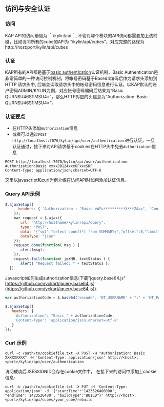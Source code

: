## 访问与安全认证

### 访问
KAP API的访问前缀为 ｀/kylin/api｀, 不管对哪个模块的API访问都需要加上该前缀，比如访问所有的cube的API为 “/kylin/api/cubes”，对应完整的路径为 http://host:port/kylin/api/cubes


### 认证
KAP所有的API都是基于[basic authentication](http://en.wikipedia.org/wiki/Basic_access_authentication)认证机制，Basic Authentication是非常简单的一种访问控制机制，将帐号密码基于Base64编码后作为请求头添加到HTTP 请求头中, 后端会读取请求头中的帐号密码信息进行认证。以KAP默认的账户密码ADMIN/KYLIN为例，对应帐号密码编码后结果为“Basic QURNSU46S1lMSU4=“，那么HTTP对应的头信息为“Authorization: Basic QURNSU46S1lMSU4=”。

### 认证要点
* 在HTTP头添加`Authorization`信息
* 或者可以通过`POST http://localhost:7070/kylin/api/user/authentication` 进行认证，一旦认证通过，接下来对API请求基于cookies在HTTP头中免去`Authorization`信息

```
POST http://localhost:7070/kylin/api/user/authentication 
Authorization:Basic xxxxJD124xxxGFxxxSDF
Content-Type: application/json;charset=UTF-8
```

这里以javascript和curl为例介绍在访问API时如何添加认证信息。
### Query API示例
```javascript
$.ajaxSetup({
      headers: { 'Authorization': "Basic eWFu**********X***ZA==", 'Content-Type': 'application/json;charset=utf-8' } // use your own authorization code here
    });
    var request = $.ajax({
       url: "http://hostname/kylin/api/query",
       type: "POST",
       data: '{"sql":"select count(*) from SUMMARY;","offset":0,"limit":50000,"acceptPartial":true,"project":"test"}',
       dataType: "json"
    });
    request.done(function( msg ) {
       alert(msg);
    }); 
    request.fail(function( jqXHR, textStatus ) {
       alert( "Request failed: " + textStatus );
  });
```

Javascript如何生成authorization信息(下载"jquery.base64.js" [https://github.com/yckart/jquery.base64.js](https://github.com/yckart/jquery.base64.js)).

```javascript
var authorizationCode = $.base64('encode', 'NT_USERNAME' + ":" + 'NT_PASSWORD');
 
$.ajaxSetup({
   headers: { 
    'Authorization': "Basic " + authorizationCode, 
    'Content-Type': 'application/json;charset=utf-8' 
   }
});
```


### Curl 示例

```
curl -c /path/to/cookiefile.txt -X POST -H "Authorization: Basic XXXXXXXXX" -H 'Content-Type: application/json' http://<host>:<port>/kylin/api/user/authentication
```

访问成功后JSESSIONID会存在cookie文件中， 在接下来的访问中添加上cookie信息:

```
curl -b /path/to/cookiefile.txt -X PUT -H 'Content-Type: application/json' -d '{"startTime":'1423526400000', "endTime":'1423526400', "buildType":"BUILD"}' http://<host>:<port>/kylin/api/cubes/your_cube/rebuild
```

